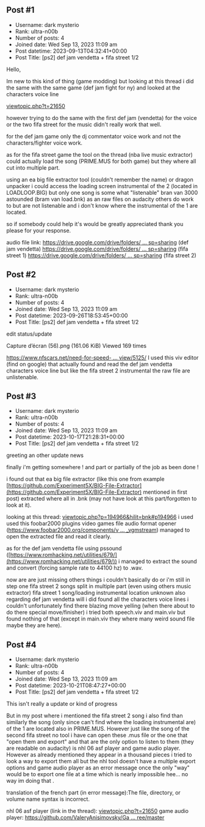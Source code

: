 ## Post #1
- Username: dark mysterio
- Rank: ultra-n00b
- Number of posts: 4
- Joined date: Wed Sep 13, 2023 11:09 am
- Post datetime: 2023-09-13T04:32:41+00:00
- Post Title: [ps2] def jam vendetta + fifa street 1/2

Hello,

Im new to this kind of thing (game modding) but looking at this thread i did the same with the same game (def jam fight for ny) and looked at the characters voice line 

[viewtopic.php?t=21650](https://forum.xentax.com/viewtopic.php?t=21650)

however trying to do the same with the first def jam (vendetta) for the voice or the two fifa street for the music didn't really work that well.

for the def jam game only the dj commentator voice work and not the characters/fighter voice work.

as for the fifa street game the tool on the thread (nba live music extractor) could actually load the song (PRIME.MUS for both game) but they where all cut into multiple part. 

using an ea big file extractor tool (couldn't remember the name) or dragon unpacker i could access the loading screen instrumental of the 2 (located in LOADLOOP.BIG) but only one song is some what "listenable" bran van 3000 astounded (bram van load.bnk)  as an raw files on audacity others do work to but are not listenable and i don't know where the instrumental of the 1 are located.

so if somebody could help it's would be greatly appreciated thank you please for your response.

audio file link: 
[https://drive.google.com/drive/folders/ ... sp=sharing](https://drive.google.com/drive/folders/1ezRy1JRnhoO1znTsgqeI77_TbFW0wm9E?usp=sharing) (def jam vendetta) 
[https://drive.google.com/drive/folders/ ... sp=sharing](https://drive.google.com/drive/folders/1c_cOYQPwFanW0uwiUcnJjrkiyqhsZALj?usp=sharing) (fifa street 1)
[https://drive.google.com/drive/folders/ ... sp=sharing](https://drive.google.com/drive/folders/1e4xo8B8XCuhx3PHDqV5siXsAx95kn8uv?usp=sharing) (fifa street 2)
## Post #2
- Username: dark mysterio
- Rank: ultra-n00b
- Number of posts: 4
- Joined date: Wed Sep 13, 2023 11:09 am
- Post datetime: 2023-09-26T18:53:45+00:00
- Post Title: [ps2] def jam vendetta + fifa street 1/2

edit status/update   



Capture d’écran (56).png (161.06 KiB) Viewed 169 times


[https://www.nfscars.net/need-for-speed- ... view/5125/](https://www.nfscars.net/need-for-speed-high-stakes/2/files/view/5125/)
I used this viv editor (find on google) that actually found and read the def jam vendetta characters voice line but like the fifa street 2 instrumental the raw file are unlistenable.
## Post #3
- Username: dark mysterio
- Rank: ultra-n00b
- Number of posts: 4
- Joined date: Wed Sep 13, 2023 11:09 am
- Post datetime: 2023-10-17T21:28:31+00:00
- Post Title: [ps2] def jam vendetta + fifa street 1/2

greeting 
 an other update news   

finally i'm getting somewhere !      and part or partially of the job as been done !

i found out  that ea big file extractor (like this one from example [https://github.com/Experiment5X/BIG-File-Extractor](https://github.com/Experiment5X/BIG-File-Extractor) mentioned in first post) extracted where all in .bnk (may not have look at this part/forgotten to look at it).  

looking at this thread: [viewtopic.php?p=194966&hilit=bnk#p194966](https://forum.xentax.com/viewtopic.php?p=194966&hilit=bnk#p194966)
i used used this foobar2000 plugins video games file audio format opener ([https://www.foobar2000.org/components/v ... _vgmstream](https://www.foobar2000.org/components/view/foo_input_vgmstream)) managed to open the extracted file and read it clearly. 
[](https://zupimages.net/viewer.php?id=23/42/2c6r.png)


as for the def jam vendetta file using pssound ([https://www.romhacking.net/utilities/679/](https://www.romhacking.net/utilities/679/)) i managed to extract the sound and convert (forcing sample rate to 44100 hz) to .wav.
[](https://zupimages.net/viewer.php?id=23/42/1r02.png)

now are are just missing others things i couldn't basically do or i'm still in step one fifa street 2 songs  split in multiple part (even using others music extractor) fifa street 1 song/loading instrumental location unknown also regarding def jam vendetta will i did found all the characters voice lines i couldn't unfortunately find there blazing move yelling (when there about to do there special move/finisher) i tried both speech.viv and main.viv but found nothing of that (except in main.viv they where many weird sound file maybe they are here).
## Post #4
- Username: dark mysterio
- Rank: ultra-n00b
- Number of posts: 4
- Joined date: Wed Sep 13, 2023 11:09 am
- Post datetime: 2023-10-21T08:47:27+00:00
- Post Title: [ps2] def jam vendetta + fifa street 1/2

This isn't really a update or kind of progress

But in my post where i mentioned the fifa street 2 song i also find than similarly the song (only since can't find where the loading instrumental are) of the 1 are located also in PRIME.MUS. However just like the song of the second fifa street no tool i have can open these .mus file or the one that "open them  and export" and that are the only option to listen to them (they are readable on audacity) is nhl 06 asf player and game audio player. However as already mentioned they appear in a thousand pieces i tried to look a way to export them all but the nhl tool doesn't have a multiple export options and game audio player as an error message once the only "way" would be to export one file at a time which is nearly impossible hee... no way im doing that   .

[](https://zupimages.net/viewer.php?id=23/42/mwsf.png)
[](https://zupimages.net/viewer.php?id=23/42/r326.png)
translation of the french part (in error message):The file, directory, or volume name syntax is incorrect.

nhl 06 asf player (link in the thread): [viewtopic.php?t=21650](https://forum.xentax.com/viewtopic.php?t=21650)
game audio player: [https://github.com/ValeryAnisimovsky/Ga ... ree/master](https://github.com/ValeryAnisimovsky/GameAudioPlayer/tree/master)
